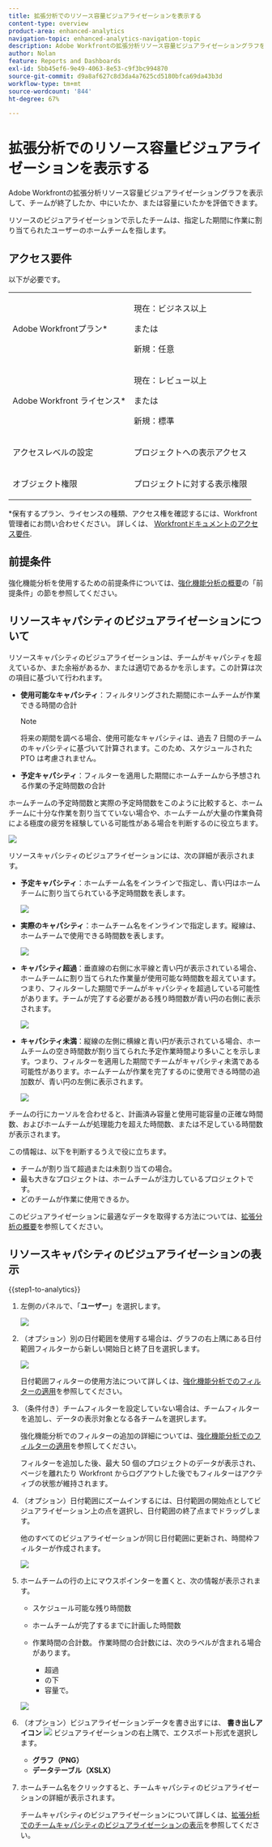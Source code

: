 ```yaml
---
title: 拡張分析でのリソース容量ビジュアライゼーションを表示する
content-type: overview
product-area: enhanced-analytics
navigation-topic: enhanced-analytics-navigation-topic
description: Adobe Workfrontの拡張分析リソース容量ビジュアライゼーショングラフを表示して、チームが終了したか、中にいたか、または容量にいたかを評価できます。
author: Nolan
feature: Reports and Dashboards
exl-id: 5bb45ef6-9e49-4063-8e53-c9f3bc994870
source-git-commit: d9a8af627c8d3da4a7625cd5180bfca69da43b3d
workflow-type: tm+mt
source-wordcount: '844'
ht-degree: 67%

---
```


# 拡張分析でのリソース容量ビジュアライゼーションを表示する

<!--Audited: 01/2024-->

Adobe Workfrontの拡張分析リソース容量ビジュアライゼーショングラフを表示して、チームが終了したか、中にいたか、または容量にいたかを評価できます。

リソースのビジュアライゼーションで示したチームは、指定した期間に作業に割り当てられたユーザーのホームチームを指します。

## アクセス要件

以下が必要です。

<table style="table-layout:auto"> 
 <col> 
 <col> 
 <tbody> 
  <tr> 
   <td>Adobe Workfrontプラン</a>*</td> 
   <td> <p>現在：ビジネス以上</p>
   または
   <p>新規：任意</p>
    </td> 
  </tr> 
  <tr> 
   <td>Adobe Workfront ライセンス*</td> 
   <td> <p>現在：レビュー以上</p>
   または
   <p>新規：標準</p> </td> 
  </tr> 
  <tr> 
   <td role="rowheader">アクセスレベルの設定</td> 
   <td> <p>プロジェクトへの表示アクセス</p></td> 
  </tr> 
  <tr> 
   <td role="rowheader">オブジェクト権限</td> 
   <td> <p>プロジェクトに対する表示権限</p>  </td> 
  </tr> 
 </tbody> 
</table>

*保有するプラン、ライセンスの種類、アクセス権を確認するには、Workfront管理者にお問い合わせください。 詳しくは、 [Workfrontドキュメントのアクセス要件](/help/quicksilver/administration-and-setup/add-users/access-levels-and-object-permissions/access-level-requirements-in-documentation.md).

## 前提条件

強化機能分析を使用するための前提条件については、[強化機能分析の概要](../enhanced-analytics/enhanced-analytics-overview.md)の「前提条件」の節を参照してください。

## リソースキャパシティのビジュアライゼーションについて

リソースキャパシティのビジュアライゼーションは、チームがキャパシティを超えているか、また余裕があるか、または適切であるかを示します。この計算は次の項目に基づいて行われます。

* **使用可能なキャパシティ**：フィルタリングされた期間にホームチームが作業できる時間の合計

  >[!NOTE]
  >
  >将来の期間を調べる場合、使用可能なキャパシティは、過去 7 日間のチームのキャパシティに基づいて計算されます。このため、スケジュールされた PTO は考慮されません。

* **予定キャパシティ**：フィルターを適用した期間にホームチームから予想される作業の予定時間数の合計

ホームチームの予定時間数と実際の予定時間数をこのように比較すると、ホームチームに十分な作業を割り当てていない場合や、ホームチームが大量の作業負荷による極度の疲労を経験している可能性がある場合を判断するのに役立ちます。

![](assets/resource-capacity-350x110.png)

リソースキャパシティのビジュアライゼーションには、次の詳細が表示されます。

* **予定キャパシティ**：ホームチーム名をインラインで指定し、青い円はホームチームに割り当てられている予定時間数を表します。

  ![](assets/resource-capacity-blue-circle.png)

* **実際のキャパシティ**：ホームチーム名をインラインで指定します。縦線は、ホームチームで使用できる時間数を表します。

  ![](assets/resource-capacity-vertical-line.png)

* **キャパシティ超過**：垂直線の右側に水平線と青い円が表示されている場合、ホームチームに割り当てられた作業量が使用可能な時間数を超えています。つまり、フィルターした期間でチームがキャパシティを超過している可能性があります。チームが完了する必要がある残り時間数が青い円の右側に表示されます。

  ![](assets/resource-capacity-over-capacity.png)

* **キャパシティ未満**：縦線の左側に横線と青い円が表示されている場合、ホームチームの空き時間数が割り当てられた予定作業時間より多いことを示します。つまり、フィルターを適用した期間でチームがキャパシティ未満である可能性があります。ホームチームが作業を完了するのに使用できる時間の追加数が、青い円の左側に表示されます。

  ![](assets/resource-capacity-under-capacity.png)

チームの行にカーソルを合わせると、計画済み容量と使用可能容量の正確な時間数、およびホームチームが処理能力を超えた時間数、または不足している時間数が表示されます。

この情報は、以下を判断するうえで役に立ちます。

* チームが割り当て超過または未割り当ての場合。
* 最も大きなプロジェクトは、ホームチームが注力しているプロジェクトです。
* どのチームが作業に使用できるか。

このビジュアライゼーションに最適なデータを取得する方法については、[拡張分析の概要](../enhanced-analytics/enhanced-analytics-overview.md)を参照してください。

## リソースキャパシティのビジュアライゼーションの表示

{{step1-to-analytics}}

1. 左側のパネルで、「**ユーザー**」を選択します。

   ![](assets/people-area-cropped-qs-350x276.png)

1. （オプション）別の日付範囲を使用する場合は、グラフの右上隅にある日付範囲フィルターから新しい開始日と終了日を選択します。

   ![](assets/filters-select-date-range-350x344.png)

   日付範囲フィルターの使用方法について詳しくは、[強化機能分析でのフィルターの適用](../enhanced-analytics/use-enhanced-analytics-filters.md)を参照してください。

1. （条件付き）チームフィルターを設定していない場合は、チームフィルターを追加し、データの表示対象となる各チームを選択します。

   強化機能分析でのフィルターの追加の詳細については、[強化機能分析でのフィルターの適用](../enhanced-analytics/use-enhanced-analytics-filters.md)を参照してください。

   フィルターを追加した後、最大 50 個のプロジェクトのデータが表示され、ページを離れたり Workfront からログアウトした後でもフィルターはアクティブの状態が維持されます。

1. （オプション）日付範囲にズームインするには、日付範囲の開始点としてビジュアライゼーション上の点を選択し、日付範囲の終了点までドラッグします。

   他のすべてのビジュアライゼーションが同じ日付範囲に更新され、時間枠フィルターが作成されます。

   ![](assets/timeframe-filter-350x220.png)

1. ホームチームの行の上にマウスポインターを置くと、次の情報が表示されます。

   * スケジュール可能な残り時間数
   * ホームチームが完了するまでに計画した時間数
   * 作業時間の合計数。 作業時間の合計数には、次のラベルが含まれる場合があります。

      * 超過
      * の下
      * 容量で。

   ![](assets/resource-capacity-capacity-pop-up-350x213.png)

1. （オプション）ビジュアライゼーションデータを書き出すには、 **書き出しアイコン** ![](assets/export.png) ビジュアライゼーションの右上隅で、エクスポート形式を選択します。

   * **グラフ（PNG）**
   * **データテーブル（XSLX）**

1. ホームチーム名をクリックすると、チームキャパシティのビジュアライゼーションの詳細が表示されます。

   チームキャパシティのビジュアライゼーションについて詳しくは、[拡張分析でのチームキャパシティのビジュアライゼーションの表示](../enhanced-analytics/team-capacity-overview.md)を参照してください。


